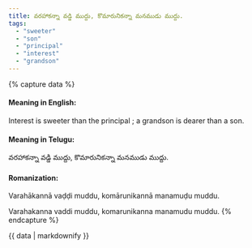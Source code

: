 ```yaml
---
title: వరహాకన్నా వడ్డి ముద్దు, కొమారునికన్నా మనముడు ముద్దు.
tags:
  - "sweeter"
  - "son"
  - "principal"
  - "interest"
  - "grandson"
---
```


{% capture data %}
#### Meaning in English:
Interest is sweeter than the principal ; a grandson is dearer than a son.

#### Meaning in Telugu:
వరహాకన్నా వడ్డి ముద్దు, కొమారునికన్నా మనముడు ముద్దు.

#### Romanization:
Varahākannā vaḍḍi muddu, komārunikannā manamuḍu muddu.

Varahakanna vaddi muddu, komarunikanna manamudu muddu.
{% endcapture %}

{{ data | markdownify }}

